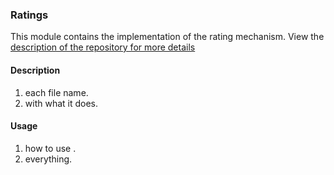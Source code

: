 ### Ratings

This module contains the implementation of the rating mechanism. View the [description of the repository for more details](../README.md)

#### Description
1. each file name.
2. with what it does.

#### Usage
1. how to use .
2. everything.